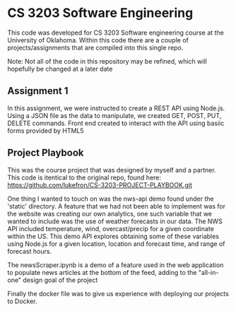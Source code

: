 # CS 3203 Software Engineering 

This code was developed for CS 3203 Software engineering course at the University of Oklahoma. Within this code there are a couple of projects/assignments that are compiled into this single repo.

Note: Not all of the code in this repository may be refined, which will hopefully be changed at a later date

## Assignment 1

In this assignment, we were instructed to create a REST API using Node.js. Using a JSON file as the data to manipulate, we created GET, POST, PUT, DELETE commands. Front end created to interact with the API using basiic forms provided by HTML5

## Project Playbook

This was the course project that was designed by myself and a partner. This code is itentical to the original repo, found here:
https://github.com/lukefron/CS-3203-PROJECT-PLAYBOOK.git

One thing I wanted to touch on was the nws-api demo found under the 'static' directory. A feature that we had not been able to implement was for the website was creating our own analytics, one such variable that we wanted to include was the use of weather forecasts in our data. The NWS API included temperature, wind, overcast/precip for a given coordinate within the US. This demo API explores obtaining some of these variables using Node.js for a given location, location and forecast time, and range of forecast hours.

The newsScraper.ipynb is a demo of a feature used in the web application to populate news articles at the bottom of the feed, adding to the "all-in-one" design goal of the project

Finally the docker file was to give us experience with deploying our projects to Docker.
